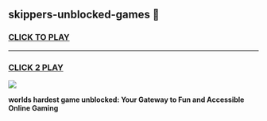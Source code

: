 
## skippers-unblocked-games 👋
<h3>
<a href="https://premium.freeplayer.one?title=skippers-unblocked-games&ref=14F">CLICK TO PLAY</a></h3>
<hr>

<h3>
<a href="https://premium.freeplayer.one?title=skippers-unblocked-games&ref=14F">CLICK 2 PLAY</a>
  
</h3>

<a href="https://premium.freeplayer.one?title=skippers-unblocked-games&ref=12F/"><img src="https://clearcache.store/games.png"></a>


**worlds hardest game unblocked: Your Gateway to Fun and Accessible Online Gaming**
